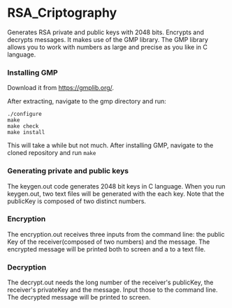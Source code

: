 # RSA_Criptography

Generates RSA private and public keys with 2048 bits. Encrypts and decrypts messages.
It makes use of the GMP library. The GMP library allows you to work with numbers as large and precise as you like in C language. 

### Installing GMP
 Download it from https://gmplib.org/.

 After extracting, navigate to the gmp directory and run:
 
 ``` 
 ./configure
make
make check
make install 
```


This will take a while but not much.
After installing GMP, navigate to the cloned repository and run ``` make ```


### Generating private and public keys
The keygen.out code generates 2048 bit keys in C language. When you run keygen.out, two text files will be generated with the each key. Note that the publicKey is composed of two distinct numbers. 


### Encryption
The encryption.out receives three inputs from the command line: the public Key of the receiver(composed of two numbers) and the message. The encrypted message will be printed both to screen and a to a text file.


### Decryption
The decrypt.out needs the long number of the receiver's publicKey, the receiver's privateKey and the message. Input those to the command line. The decrypted message will be printed to screen.
